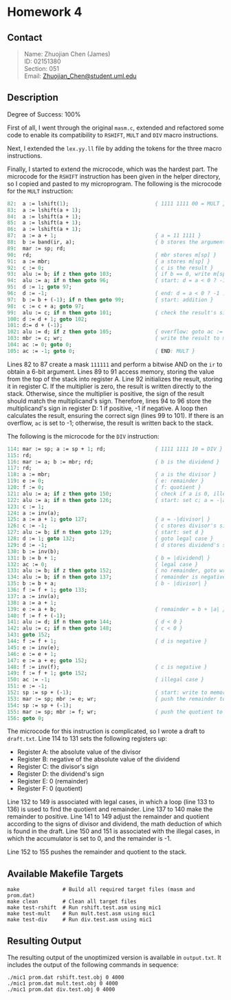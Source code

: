# Homework 4

## Contact

> Name: Zhuojian Chen (James)  
> ID: 02151380  
> Section: 051  
> Email: Zhuojian_Chen@student.uml.edu

## Description

Degree of Success: 100%

First of all, I went through the original `masm.c`, extended and refactored some code to enable its compatibility to `RSHIFT`, `MULT` and `DIV` macro instructions.

Next, I extended the `lex.yy.ll` file by adding the tokens for the three macro instructions.

Finally, I started to extend the microcode, which was the hardest part. The microcode for the `RSHIFT` instruction has been given in the helper directory, so I copied and pasted to my microprogram. The following is the microcode for the `MULT` instruction:

```Pascal
82:  a := lshift(1);                            { 1111 1111 00 = MULT }
83:  a := lshift(a + 1);
84:  a := lshift(a + 1);
85:  a := lshift(a + 1);
86:  a := lshift(a + 1);
87:  a := a + 1;                                { a = 11 1111 }
88:  b := band(ir, a);                          { b stores the argument }
89:  mar := sp; rd;
90:  rd;                                        { mbr stores m[sp] }
91:  a := mbr;                                  { a stores m[sp] }
92:  c := 0;                                    { c is the result }
93:  alu := b; if z then goto 103;              { if b == 0, write m[sp] = 0 }
94:  alu := a; if n then goto 96;               { start: d = a < 0 ? -1 : 1}
95:  d := 1; goto 97;
96:  d := -1;                                   { end: d = a < 0 ? -1 : 1 }
97:  b := b + (-1); if n then goto 99;          { start: addition }
98:  c := c + a; goto 97;
99:  alu := c; if n then goto 101;              { check the result's sign }
100: d := d + 1; goto 102;
101: d:= d + (-1);
102: alu := d; if z then goto 105;              { overflow: goto ac := -1 }
103: mbr := c; wr;                              { write the result to m[sp] }
104: ac := 0; goto 0;
105: ac := -1; goto 0;                          { END: MULT }
```

Lines 82 to 87 create a mask `111111` and perform a bitwise AND on the `ir` to obtain a 6-bit argument. Lines 89 to 91 access memory, storing the value from the top of the stack into register A. Line 92 initializes the result, storing it in register C. If the multiplier is zero, the result is written directly to the stack. Otherwise, since the multiplier is positive, the sign of the result should match the multiplicand's sign. Therefore, lines 94 to 96 store the multiplicand's sign in register D: 1 if positive, -1 if negative. A loop then calculates the result, ensuring the correct sign (lines 99 to 101). If there is an overflow, `ac` is set to -1; otherwise, the result is written back to the stack.

The following is the microcode for the `DIV` instruction:

```Pascal
114: mar := sp; a := sp + 1; rd;                { 1111 1111 10 = DIV }
115: rd;
116: mar := a; b := mbr; rd;                    { b is the dividend }
117: rd;
118: a := mbr;                                  { a is the divisor }
119: e := 0;                                    { e: remainder }
120: f := 0;                                    { f: quotient }
121: alu := a; if z then goto 150;              { check if a is 0, illegal }
122: alu := a; if n then goto 126;              { start: set c; a = -|a| }
123: c := 1;
124: a := inv(a);
125: a := a + 1; goto 127;                      { a = -|divisor| }
126: c := -1;                                   { c stores divisor's sign }
127: alu := b; if n then goto 129;              { start: set d }
128: d := 1; goto 132;                          { goto legal case }
129: d := -1;                                   { d stores dividend's sign }
130: b := inv(b);
131: b := b + 1;                                { b = |dividend| }
132: ac := 0;                                   { legal case }
133: alu := b; if z then goto 152;              { no remainder, goto write }
134: alu := b; if n then goto 137;              { remainder is negative }
135: b := b + a;                                { b - |divisor| }
136: f := f + 1; goto 133;
137: a := inv(a);
138: a := a + 1;
139: e := a + b;                                { remainder = b + |a| }
140: f := f + (-1);
141: alu := d; if n then goto 144;              { d < 0 }
142: alu := c; if n then goto 148;              { c < 0 }
143: goto 152;
144: f := f + 1;                                { d is negative }
145: e := inv(e);
146: e := e + 1;
147: e := a + e; goto 152;
148: f := inv(f);                               { c is negative }
149: f := f + 1; goto 152;
150: ac := -1;                                  { illegal case }
151: e := -1;
152: sp := sp + (-1);                           { start: write to memory }
153: mar := sp; mbr := e; wr;                   { push the remainder to stack }
154: sp := sp + (-1);
155: mar := sp; mbr := f; wr;                   { push the quotient to stack }
156: goto 0;
```

The microcode for this instruction is complicated, so I wrote a draft to `draft.txt`. Line 114 to 131 sets the following registers up:

* Register A: the absolute value of the divisor
* Register B: negative of the absolute value of the dividend
* Register C: the divisor's sign
* Register D: the dividend's sign
* Register E: 0 (remainder)
* Register F: 0 (quotient)

Line 132 to 149 is associated with legal cases, in which a loop (line 133 to 136) is used to find the quotient and remainder. Line 137 to 140 make the remainder to positive. Line 141 to 149 adjust the remainder and quotient according to the signs of divisor and dividend, the math deduction of which is found in the draft. 
Line 150 and 151 is associated with the illegal cases, in which the accumulator is set to 0, and the remainder is -1.

Line 152 to 155 pushes the remainder and quotient to the stack.

## Available Makefile Targets

~~~shell
make              # Build all required target files (masm and prom.dat)
make clean        # Clean all target files
make test-rshift  # Run rshift.test.asm using mic1
make test-mult    # Run mult.test.asm using mic1
make test-div     # Run div.test.asm using mic1
~~~

## Resulting Output

The resulting output of the unoptimized version is available in `output.txt`. It includes the output of the following commands in sequence:

```shell
./mic1 prom.dat rshift.test.obj 0 4000
./mic1 prom.dat mult.test.obj 0 4000
./mic1 prom.dat div.test.obj 0 4000
```